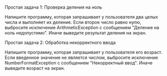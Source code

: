 Простая задача 1: Проверка деления на ноль

Напишите программу, которая запрашивает у пользователя два целых числа и выполняет их деление. Если второе число равно нулю, выбросите исключение ArithmeticException с сообщением "Деление на ноль недопустимо". Иначе выведите результат деления на экран.

Простая задача 2: Обработка некорректного ввода

Напишите программу, которая запрашивает у пользователя его возраст. Если введенное значение не является числом, выбросите исключение NumberFormatException с сообщением "Некорректный ввод". Иначе выведите возраст на экран.
